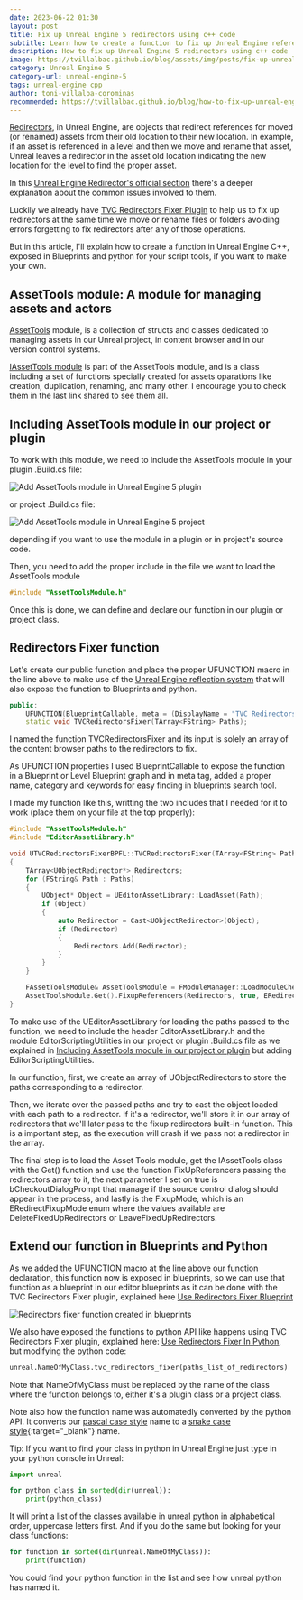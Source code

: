 ```yaml
---
date: 2023-06-22 01:30
layout: post
title: Fix up Unreal Engine 5 redirectors using c++ code
subtitle: Learn how to create a function to fix up Unreal Engine referencers
description: How to fix up Unreal Engine 5 redirectors using c++ code
image: https://tvillalbac.github.io/blog/assets/img/posts/fix-up-unreal-engine-redirectors-by-code-cpp.jpg
category: Unreal Engine 5
category-url: unreal-engine-5
tags: unreal-engine cpp
author: toni-villalba-corominas
recommended: https://tvillalbac.github.io/blog/how-to-fix-up-unreal-engine-5-redirectors-cpp-2/
---
```


<a href="https://docs.unrealengine.com/5.2/en-US/asset-redirectors-in-unreal-engine/">Redirectors</a>, in Unreal Engine, are objects that redirect references for moved (or renamed) assets from their old location to their new location.
In example, if an asset is referenced in a level and then we move and rename that asset, Unreal leaves a redirector in the asset old location indicating the new location for the level to find the proper asset.

In this <a href="https://docs.unrealengine.com/5.2/en-US/asset-redirectors-in-unreal-engine/#:~:text=in%20for%20you.-,Caveats,-Renaming">Unreal Engine Redirector's official section</a> there's a deeper explanation about the common issues involved to them.

Luckily we already have <a href="https://tvillalbac.github.io/blog/redirectors-fixer-plugin">TVC Redirectors Fixer Plugin</a> to help us to fix up redirectors at the same time we move or rename files or folders avoiding errors forgetting to fix redirectors after any of those operations.

But in this article, I'll explain how to create a function in Unreal Engine C++, exposed in Blueprints and python for your script tools, if you want to make your own.

## AssetTools module: A module for managing assets and actors

<a href="https://docs.unrealengine.com/5.2/en-US/API/Developer/AssetTools/">AssetTools</a> module, is a collection of structs and classes dedicated to managing assets in our Unreal project, in content browser and in our version control systems.

<a href="https://docs.unrealengine.com/5.2/en-US/API/Developer/AssetTools/IAssetTools">IAssetTools module</a> is part of the AssetTools module, and is a class including a set of functions specially created for assets oparations like creation, duplication, renaming, and many other. I encourage you to check them in the last link shared to see them all.

## Including AssetTools module in our project or plugin

To work with this module, we need to include the AssetTools module in your plugin .Build.cs file:

<img class="img" src="https://tvillalbac.github.io/blog/assets/img/posts/adding-assettools-module-to-unreal-plugin.jpg" alt="Add AssetTools module in Unreal Engine 5 plugin">

or project .Build.cs file:

<img class="img" src="https://tvillalbac.github.io/blog/assets/img/posts/adding-assettools-module-to-unreal-project.jpg" alt="Add AssetTools module in Unreal Engine 5 project">

depending if you want to use the module in a plugin or in project's source code.

Then, you need to add the proper include in the file we want to load the AssetTools module

```cpp
#include "AssetToolsModule.h"
```

Once this is done, we can define and declare our function in our plugin or project class.

## Redirectors Fixer function

Let's create our public function and place the proper UFUNCTION macro in the line above to make use of the <a href="https://www.unrealengine.com/en-US/blog/unreal-property-system-reflection">Unreal Engine reflection system</a> that will also expose the function to Blueprints and python.

```cpp
public:
    UFUNCTION(BlueprintCallable, meta = (DisplayName = "TVC Redirectors Fixer", Keywords = "TVCRedirectorsFixerPlugin redirector fix fixer"), Category = "TVCRedirectorsFixerPlugin")
	static void TVCRedirectorsFixer(TArray<FString> Paths);
```

I named the function TVCRedirectorsFixer and its input is solely an array of the content browser paths to the redirectors to fix.

As UFUNCTION properties I used BlueprintCallable to expose the function in a Blueprint or Level Blueprint graph and in meta tag, added a proper name, category and keywords for easy finding in blueprints search tool.

I made my function like this, writting the two includes that I needed for it to work (place them on your file at the top properly):

```cpp
#include "AssetToolsModule.h"
#include "EditorAssetLibrary.h"

void UTVCRedirectorsFixerBPFL::TVCRedirectorsFixer(TArray<FString> Paths)
{
	TArray<UObjectRedirector*> Redirectors;
	for (FString& Path : Paths)
	{
		UObject* Object = UEditorAssetLibrary::LoadAsset(Path);
		if (Object)
		{
			auto Redirector = Cast<UObjectRedirector>(Object);
			if (Redirector)
			{
				Redirectors.Add(Redirector);
			}
		}
	}

	FAssetToolsModule& AssetToolsModule = FModuleManager::LoadModuleChecked< FAssetToolsModule>(TEXT("AssetTools"));
	AssetToolsModule.Get().FixupReferencers(Redirectors, true, ERedirectFixupMode::DeleteFixedUpRedirectors);
}
```

To make use of the UEditorAssetLibrary for loading the paths passed to the function, we need to include the header EditorAssetLibrary.h and the module EditorScriptingUtilities in our project or plugin  .Build.cs file as we explained in <a href="https://tvillalbac.github.io/blog/how-to-fix-up-unreal-engine-5-redirectors-cpp/#use-redirectors-fixer-blueprint/#including-assettools-module-in-our-project-or-plugin/">Including AssetTools module in our project or plugin</a> but adding EditorScriptingUtilities.

In our function, first, we create an array of UObjectRedirectors to store the paths corresponding to a redirector.

Then, we iterate over the passed paths and try to cast the object loaded with each path to a redirector. If it's a redirector, we'll store it in our array of redirectors that we'll later pass to the fixup redirectors built-in function. This is a important step, as the execution will crash if we pass not a redirector in the array.

The final step is to load the Asset Tools module, get the IAssetTools class with the Get() function and use the function FixUpReferencers passing the redirectors array to it, the next parameter I set on true is bCheckoutDialogPrompt that manage if the source control dialog should appear in the process, and lastly is the FixupMode, which is an ERedirectFixupMode enum where the values available are DeleteFixedUpRedirectors or LeaveFixedUpRedirectors.

## Extend our function in Blueprints and Python

As we added the UFUNCTION macro at the line above our function declaration, this function now is exposed in blueprints, so we can use that function as a blueprint in our editor blueprints as it can be done with the TVC Redirectors Fixer plugin, explained here <a href="https://tvillalbac.github.io/blog/redirectors-fixer-plugin/#use-redirectors-fixer-blueprint">Use Redirectors Fixer Blueprint</a>

<img class="img" src="https://tvillalbac.github.io/blog/assets/img/posts/redirectors-fixer-node-exposed-in-blueprints.jpg" alt="Redirectors fixer function created in blueprints">

We also have exposed the functions to python API like happens using TVC Redirectors Fixer plugin, explained here: <a href="https://tvillalbac.github.io/blog/redirectors-fixer-plugin/#use-redirectors-fixer-in-python">Use Redirectors Fixer In Python</a>, but modifying the python code:

```python
unreal.NameOfMyClass.tvc_redirectors_fixer(paths_list_of_redirectors)
```

Note that NameOfMyClass must be replaced by the name of the class where the function belongs to, either it's a plugin class or a project class.

Note also how the function name was automatedly converted by the python API. It converts our <a href="https://wiki.c2.com/?PascalCase">pascal case style</a> name to a [snake case style](https://en.wikipedia.org/wiki/Snake_case){:target="_blank"} name.

Tip: If you want to find your class in python in Unreal Engine just type in your python console in Unreal:

```python
import unreal

for python_class in sorted(dir(unreal)):
    print(python_class)
```

It will print a list of the classes available in unreal python in alphabetical order, uppercase letters first. And if you do the same but looking for your class functions:

```python
for function in sorted(dir(unreal.NameOfMyClass)):
    print(function)
```

You could find your python function in the list and see how unreal python has named it.

